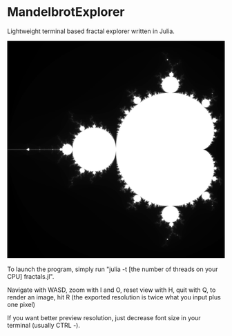 # MandelbrotExplorer
Lightweight terminal based fractal explorer written in Julia.

![alt text](https://github.com/admiralpav/MandelbrotExplorer/blob/main/gallery/full.png?raw=true)


To launch the program, simply run "julia -t [the number of threads on your CPU] fractals.jl".

Navigate with WASD, zoom with I and O, reset view with H, quit with Q, to render an image, hit R (the exported resolution is twice what you input plus one pixel)

If you want better preview resolution, just decrease font size in your terminal (usually CTRL -).
